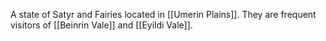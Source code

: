 A state of Satyr and Fairies located in [[Umerin Plains]]. They are frequent visitors of [[Beinrin Vale]] and [[Eyildi Vale]].